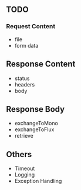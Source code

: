 ## TODO

### Request Content
- file
- form data

## Response Content
- status
- headers
- body

## Response Body
- exchangeToMono
- exchangeToFlux
- retrieve

## Others
- Timeout
- Logging
- Exception Handling
